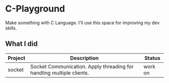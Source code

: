 # C-Playground
Make something with C Language. I'll use this space for improving my dev skills.

## What I did
| Project | Description | Status |
| ------- | ----------- | ------ |
| socket  | Socket Communication. Apply threading for handling multiple clients. | work on |
